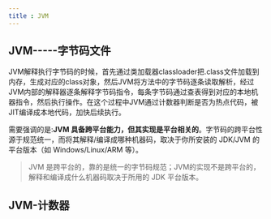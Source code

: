 ```yaml
---
title : JVM
---
```


## JVM-----字节码文件

JVM解释执行字节码的时候，首先通过类加载器classloader把.class文件加载到内存，生成对应的class对象，然后JVM将方法中的字节码逐条读取解析，经过JVM内部的解释器逐条解释字节码指令，每条字节码通过查表得到对应的本地机器指令，然后执行操作。在这个过程中JVM通过计数器判断是否为热点代码，被JIT编译成本地代码，加快后续执行。

需要强调的是:**JVM 具备跨平台能力，但其实现是平台相关的**。字节码的跨平台性源于规范统一，而将其解释/编译成哪种机器码，取决于你所安装的 JDK/JVM 的平台版本（如 Windows/Linux/ARM 等）。

>JVM 是跨平台的，靠的是统一的字节码规范；JVM的实现不是跨平台的，解释和编译成什么机器码取决于所用的 JDK 平台版本。

## JVM-计数器

